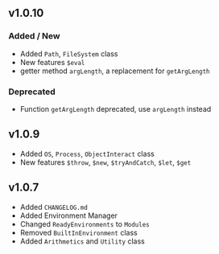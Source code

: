 ## v1.0.10
### Added / New
- Added `Path`, `FileSystem` class
- New features `$eval`
- getter method `argLength`, a replacement for `getArgLength`
### Deprecated
- Function `getArgLength` deprecated, use `argLength` instead
## v1.0.9
- Added `OS`, `Process`, `ObjectInteract` class
- New features `$throw`, `$new`, `$tryAndCatch`, `$let`, `$get`
## v1.0.7
- Added `CHANGELOG.md`
- Added Environment Manager
- Changed `ReadyEnvironments` to `Modules`
- Removed `BuiltInEnvironment` class
- Added `Arithmetics` and `Utility` class